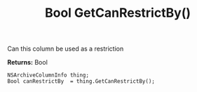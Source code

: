 ﻿---
uid: crmscript_ref_NSArchiveColumnInfo_GetCanRestrictBy
title: Bool GetCanRestrictBy()
intellisense: NSArchiveColumnInfo.GetCanRestrictBy
keywords: NSArchiveColumnInfo, GetCanRestrictBy
so.topic: reference
---

Can this column be used as a restriction

**Returns:** Bool


```crmscript
NSArchiveColumnInfo thing;
Bool canRestrictBy  = thing.GetCanRestrictBy();
```


